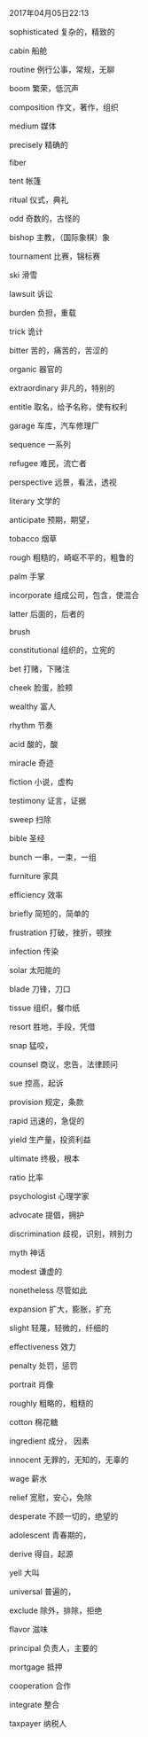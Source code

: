 2017年04月05日22:13

sophisticated       复杂的，精致的

cabin       船舱

routine     例行公事，常规，无聊

boom        繁荣，低沉声

composition     作文，著作，组织

medium          媒体

precisely       精确的

fiber

tent            帐篷

ritual          仪式，典礼

odd             奇数的，古怪的

bishop          主教，（国际象棋）象

tournament      比赛，锦标赛

ski             滑雪

lawsuit         诉讼

burden          负担，重载

trick           诡计

bitter          苦的，痛苦的，苦涩的

organic         器官的

extraordinary   非凡的，特别的

entitle         取名，给予名称，使有权利

garage          车库，汽车修理厂

sequence        一系列

refugee         难民，流亡者

perspective     远景，看法，透视

literary        文学的

anticipate      预期，期望，

tobacco         烟草

rough           粗糙的，崎岖不平的，粗鲁的

palm            手掌

incorporate     组成公司，包含，使混合

latter          后面的，后者的

brush           

constitutional  组织的，立宪的

bet             打赌，下赌注

cheek           脸蛋，脸颊

wealthy         富人

rhythm          节奏

acid            酸的，酸

miracle         奇迹

fiction         小说，虚构

testimony       证言，证据

sweep           扫除

bible           圣经

bunch           一串，一束，一组

furniture       家具

efficiency      效率

briefly         简短的，简单的

frustration     打破，挫折，顿挫

infection       传染

solar           太阳能的

blade           刀锋，刀口

tissue          组织，餐巾纸

resort          胜地，手段，凭借

snap            猛咬，

counsel         商议，忠告，法律顾问

sue             控高，起诉

provision       规定，条款

rapid           迅速的，急促的

yield           生产量，投资利益

ultimate        终极，根本

ratio           比率

psychologist    心理学家

advocate        提倡，拥护

discrimination  歧视，识别，辨别力

myth            神话

modest          谦虚的

nonetheless     尽管如此

expansion       扩大，膨胀，扩充

slight          轻蔑，轻微的，纤细的

effectiveness   效力

penalty         处罚，惩罚

portrait        肖像

roughly         粗略的，粗糙的

cotton          棉花糖

ingredient      成分， 因素

innocent        无罪的，无知的，无辜的

wage            薪水

relief          宽慰，安心，免除

desperate       不顾一切的，绝望的

adolescent      青春期的，

derive          得自，起源

yell            大叫

universal       普遍的，

exclude         除外，排除，拒绝

flavor          滋味

principal       负责人，主要的

mortgage        抵押

cooperation     合作

integrate       整合

taxpayer        纳税人









